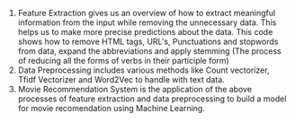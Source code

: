 1. Feature Extraction gives us an overview of how to extract meaningful information from the input while removing the unnecessary data. This helps us to make more precise predictions about the data. This     code shows how to remove HTML tags, URL's, Punctuations and stopwords from data, expand the abbreviations and apply stemming (The process of reducing all the forms of verbs in their participle form)
2. Data Preprocessing includes various methods like Count vectorizer, Tfidf Vectorizer and Word2Vec to handle with text data.
3. Movie Recommendation System is the application of the above processes of feature extraction and data preprocessing to build a model for movie recomendation using Machine Learning.
